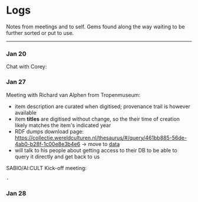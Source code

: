 # Logs

Notes from meetings and to self. Gems found along the way waiting to be further sorted or put to use.

---

### Jan 20

Chat with Corey:




### Jan 27

Meeting with Richard van Alphen from Tropenmuseum:

  - item description are curated when digitised; provenance trail is however available
  - item **titles** are digitised without change, so the their time of creation likely matches the item's indicated year  
  - RDF dumps download page: https://collectie.wereldculturen.nl/thesaurus/#/query/461bb885-56de-4ab0-b28f-1c00e8e3b4e6 -> move to [data](/data)
  - will talk to his people about getting access to their DB to be able to query it directly and get back to us


SABIO/AI:CULT Kick-off meeting:

	- 



### Jan 28


